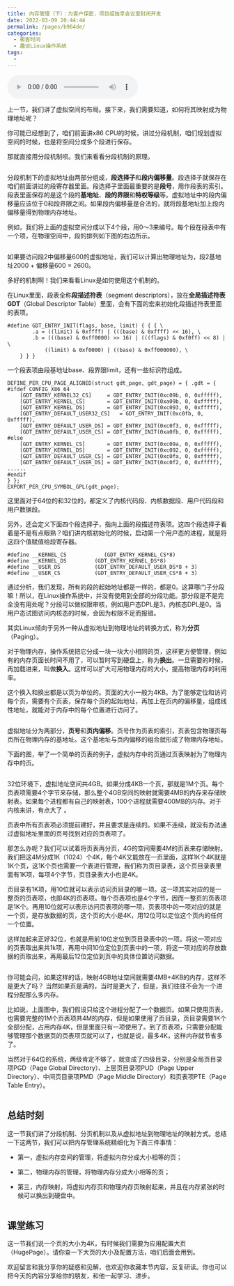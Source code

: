 ```yaml
---
title: 内存管理（下）：为客户保密，项目组独享会议室封闭开发
date: 2022-03-09 20:44:44
permalink: /pages/b964de/
categories:
  - 极客时间
  - 趣谈Linux操作系统
tags:
  - 
---
```

<audio title="21.内存管理（下）：为客户保密，项目组独享会议室封闭开发" src="https://static001.geekbang.org/resource/audio/34/83/34e45393bcf240883825c37698181683.mp3" controls="controls"></audio> 
<p>上一节，我们讲了虚拟空间的布局。接下来，我们需要知道，如何将其映射成为物理地址呢？</p><p>你可能已经想到了，咱们前面讲x86 CPU的时候，讲过分段机制，咱们规划虚拟空间的时候，也是将空间分成多个段进行保存。</p><p>那就直接用分段机制呗。我们来看看分段机制的原理。</p><p><img src="https://static001.geekbang.org/resource/image/96/eb/9697ae17b9f561e78514890f9d58d4eb.jpg" alt=""></p><p>分段机制下的虚拟地址由两部分组成，<strong>段选择子</strong>和<strong>段内偏移量</strong>。段选择子就保存在咱们前面讲过的段寄存器里面。段选择子里面最重要的是<strong>段号</strong>，用作段表的索引。段表里面保存的是这个段的<strong>基地址</strong>、<strong>段的界限</strong>和<strong>特权等级</strong>等。虚拟地址中的段内偏移量应该位于0和段界限之间。如果段内偏移量是合法的，就将段基地址加上段内偏移量得到物理内存地址。</p><p>例如，我们将上面的虚拟空间分成以下4个段，用0～3来编号。每个段在段表中有一个项，在物理空间中，段的排列如下图的右边所示。</p><p><img src="https://static001.geekbang.org/resource/image/7c/04/7c82068d2d6bdb601084a07569ac8b04.jpg" alt=""></p><p>如果要访问段2中偏移量600的虚拟地址，我们可以计算出物理地址为，段2基地址2000 + 偏移量600 = 2600。</p><p>多好的机制啊！我们来看看Linux是如何使用这个机制的。</p><p>在Linux里面，段表全称<strong>段描述符表</strong>（segment descriptors），放在<strong>全局描述符表GDT</strong>（Global Descriptor Table）里面，会有下面的宏来初始化段描述符表里面的表项。</p><!-- [[[read_end]]] --><pre><code>#define GDT_ENTRY_INIT(flags, base, limit) { { { \
		.a = ((limit) &amp; 0xffff) | (((base) &amp; 0xffff) &lt;&lt; 16), \
		.b = (((base) &amp; 0xff0000) &gt;&gt; 16) | (((flags) &amp; 0xf0ff) &lt;&lt; 8) | \
			((limit) &amp; 0xf0000) | ((base) &amp; 0xff000000), \
	} } }
</code></pre><p>一个段表项由段基地址base、段界限limit，还有一些标识符组成。</p><pre><code>DEFINE_PER_CPU_PAGE_ALIGNED(struct gdt_page, gdt_page) = { .gdt = {
#ifdef CONFIG_X86_64
	[GDT_ENTRY_KERNEL32_CS]		= GDT_ENTRY_INIT(0xc09b, 0, 0xfffff),
	[GDT_ENTRY_KERNEL_CS]		= GDT_ENTRY_INIT(0xa09b, 0, 0xfffff),
	[GDT_ENTRY_KERNEL_DS]		= GDT_ENTRY_INIT(0xc093, 0, 0xfffff),
	[GDT_ENTRY_DEFAULT_USER32_CS]	= GDT_ENTRY_INIT(0xc0fb, 0, 0xfffff),
	[GDT_ENTRY_DEFAULT_USER_DS]	= GDT_ENTRY_INIT(0xc0f3, 0, 0xfffff),
	[GDT_ENTRY_DEFAULT_USER_CS]	= GDT_ENTRY_INIT(0xa0fb, 0, 0xfffff),
#else
	[GDT_ENTRY_KERNEL_CS]		= GDT_ENTRY_INIT(0xc09a, 0, 0xfffff),
	[GDT_ENTRY_KERNEL_DS]		= GDT_ENTRY_INIT(0xc092, 0, 0xfffff),
	[GDT_ENTRY_DEFAULT_USER_CS]	= GDT_ENTRY_INIT(0xc0fa, 0, 0xfffff),
	[GDT_ENTRY_DEFAULT_USER_DS]	= GDT_ENTRY_INIT(0xc0f2, 0, 0xfffff),
......
#endif
} };
EXPORT_PER_CPU_SYMBOL_GPL(gdt_page);
</code></pre><p>这里面对于64位的和32位的，都定义了内核代码段、内核数据段、用户代码段和用户数据段。</p><p>另外，还会定义下面四个段选择子，指向上面的段描述符表项。这四个段选择子看着是不是有点眼熟？咱们讲内核初始化的时候，启动第一个用户态的进程，就是将这四个值赋值给段寄存器。</p><pre><code>#define __KERNEL_CS			(GDT_ENTRY_KERNEL_CS*8)
#define __KERNEL_DS			(GDT_ENTRY_KERNEL_DS*8)
#define __USER_DS			(GDT_ENTRY_DEFAULT_USER_DS*8 + 3)
#define __USER_CS			(GDT_ENTRY_DEFAULT_USER_CS*8 + 3)
</code></pre><p>通过分析，我们发现，所有的段的起始地址都是一样的，都是0。这算哪门子分段嘛！所以，在Linux操作系统中，并没有使用到全部的分段功能。那分段是不是完全没有用处呢？分段可以做权限审核，例如用户态DPL是3，内核态DPL是0。当用户态试图访问内核态的时候，会因为权限不足而报错。</p><p>其实Linux倾向于另外一种从虚拟地址到物理地址的转换方式，称为<strong>分页</strong>（Paging）。</p><p>对于物理内存，操作系统把它分成一块一块大小相同的页，这样更方便管理，例如有的内存页面长时间不用了，可以暂时写到硬盘上，称为<strong>换出</strong>。一旦需要的时候，再加载进来，叫做<strong>换入</strong>。这样可以扩大可用物理内存的大小，提高物理内存的利用率。</p><p>这个换入和换出都是以页为单位的。页面的大小一般为4KB。为了能够定位和访问每个页，需要有个页表，保存每个页的起始地址，再加上在页内的偏移量，组成线性地址，就能对于内存中的每个位置进行访问了。</p><p><img src="https://static001.geekbang.org/resource/image/ab/40/abbcafe962d93fac976aa26b7fcb7440.jpg" alt=""></p><p>虚拟地址分为两部分，<strong>页号</strong>和<strong>页内偏移</strong>。页号作为页表的索引，页表包含物理页每页所在物理内存的基地址。这个基地址与页内偏移的组合就形成了物理内存地址。</p><p>下面的图，举了一个简单的页表的例子，虚拟内存中的页通过页表映射为了物理内存中的页。</p><p><img src="https://static001.geekbang.org/resource/image/84/eb/8495dfcbaed235f7500c7e11149b2feb.jpg" alt=""></p><p>32位环境下，虚拟地址空间共4GB。如果分成4KB一个页，那就是1M个页。每个页表项需要4个字节来存储，那么整个4GB空间的映射就需要4MB的内存来存储映射表。如果每个进程都有自己的映射表，100个进程就需要400MB的内存。对于内核来讲，有点大了 。</p><p>页表中所有页表项必须提前建好，并且要求是连续的。如果不连续，就没有办法通过虚拟地址里面的页号找到对应的页表项了。</p><p>那怎么办呢？我们可以试着将页表再分页，4G的空间需要4M的页表来存储映射。我们把这4M分成1K（1024）个4K，每个4K又能放在一页里面，这样1K个4K就是1K个页，这1K个页也需要一个表进行管理，我们称为页目录表，这个页目录表里面有1K项，每项4个字节，页目录表大小也是4K。</p><p>页目录有1K项，用10位就可以表示访问页目录的哪一项。这一项其实对应的是一整页的页表项，也即4K的页表项。每个页表项也是4个字节，因而一整页的页表项是1K个。再用10位就可以表示访问页表项的哪一项，页表项中的一项对应的就是一个页，是存放数据的页，这个页的大小是4K，用12位可以定位这个页内的任何一个位置。</p><p>这样加起来正好32位，也就是用前10位定位到页目录表中的一项。将这一项对应的页表取出来共1k项，再用中间10位定位到页表中的一项，将这一项对应的存放数据的页取出来，再用最后12位定位到页中的具体位置访问数据。</p><p><img src="https://static001.geekbang.org/resource/image/b6/b8/b6960eb0a7eea008d33f8e0c4facc8b8.jpg" alt=""></p><p>你可能会问，如果这样的话，映射4GB地址空间就需要4MB+4KB的内存，这样不是更大了吗？ 当然如果页是满的，当时是更大了，但是，我们往往不会为一个进程分配那么多内存。</p><p>比如说，上面图中，我们假设只给这个进程分配了一个数据页。如果只使用页表，也需要完整的1M个页表项共4M的内存，但是如果使用了页目录，页目录需要1K个全部分配，占用内存4K，但是里面只有一项使用了。到了页表项，只需要分配能够管理那个数据页的页表项页就可以了，也就是说，最多4K，这样内存就节省多了。</p><p>当然对于64位的系统，两级肯定不够了，就变成了四级目录，分别是全局页目录项PGD（Page Global Directory）、上层页目录项PUD（Page Upper Directory）、中间页目录项PMD（Page Middle Directory）和页表项PTE（Page Table Entry）。</p><p><img src="https://static001.geekbang.org/resource/image/42/0b/42eff3e7574ac8ce2501210e25cd2c0b.jpg" alt=""></p><h2>总结时刻</h2><p>这一节我们讲了分段机制、分页机制以及从虚拟地址到物理地址的映射方式。总结一下这两节，我们可以把内存管理系统精细化为下面三件事情：</p><ul>
<li>
<p>第一，虚拟内存空间的管理，将虚拟内存分成大小相等的页；</p>
</li>
<li>
<p>第二，物理内存的管理，将物理内存分成大小相等的页；</p>
</li>
<li>
<p>第三，内存映射，将虚拟内存页和物理内存页映射起来，并且在内存紧张的时候可以换出到硬盘中。</p>
</li>
</ul><p><img src="https://static001.geekbang.org/resource/image/7d/91/7dd9039e4ad2f6433aa09c14ede92991.jpg" alt=""></p><h2>课堂练习</h2><p>这一节我们说一个页的大小为4K，有时候我们需要为应用配置大页（HugePage）。请你查一下大页的大小及配置方法，咱们后面会用到。</p><p>欢迎留言和我分享你的疑惑和见解，也欢迎你收藏本节内容，反复研读。你也可以把今天的内容分享给你的朋友，和他一起学习、进步。</p><p><img src="https://static001.geekbang.org/resource/image/8c/37/8c0a95fa07a8b9a1abfd394479bdd637.jpg" alt=""></p>